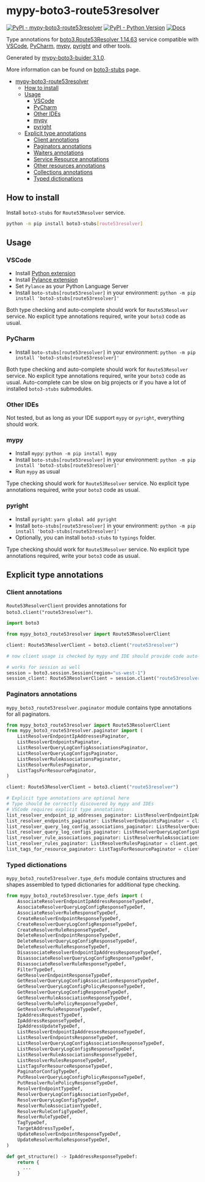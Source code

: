 # mypy-boto3-route53resolver

[![PyPI - mypy-boto3-route53resolver](https://img.shields.io/pypi/v/mypy-boto3-route53resolver.svg?color=blue)](https://pypi.org/project/mypy-boto3-route53resolver)
[![PyPI - Python Version](https://img.shields.io/pypi/pyversions/mypy-boto3-route53resolver.svg?color=blue)](https://pypi.org/project/mypy-boto3-route53resolver)
[![Docs](https://img.shields.io/readthedocs/mypy-boto3-builder.svg?color=blue)](https://mypy-boto3-builder.readthedocs.io/)

Type annotations for
[boto3.Route53Resolver 1.14.63](https://boto3.amazonaws.com/v1/documentation/api/1.14.63/reference/services/route53resolver.html#Route53Resolver) service
compatible with
[VSCode](https://code.visualstudio.com/),
[PyCharm](https://www.jetbrains.com/pycharm/),
[mypy](https://github.com/python/mypy),
[pyright](https://github.com/microsoft/pyright)
and other tools.

Generated by [mypy-boto3-buider 3.1.0](https://github.com/vemel/mypy_boto3_builder).

More information can be found on [boto3-stubs](https://pypi.org/project/boto3-stubs/) page.

- [mypy-boto3-route53resolver](#mypy-boto3-route53resolver)
  - [How to install](#how-to-install)
  - [Usage](#usage)
    - [VSCode](#vscode)
    - [PyCharm](#pycharm)
    - [Other IDEs](#other-ides)
    - [mypy](#mypy)
    - [pyright](#pyright)
  - [Explicit type annotations](#explicit-type-annotations)
    - [Client annotations](#client-annotations)
    - [Paginators annotations](#paginators-annotations)
    - [Waiters annotations](#waiters-annotations)
    - [Service Resource annotations](#service-resource-annotations)
    - [Other resources annotations](#other-resources-annotations)
    - [Collections annotations](#collections-annotations)
    - [Typed dictionations](#typed-dictionations)

## How to install

Install `boto3-stubs` for `Route53Resolver` service.

```bash
python -m pip install boto3-stubs[route53resolver]
```

## Usage

### VSCode

- Install [Python extension](https://marketplace.visualstudio.com/items?itemName=ms-python.python)
- Install [Pylance extension](https://marketplace.visualstudio.com/items?itemName=ms-python.vscode-pylance)
- Set `Pylance` as your Python Language Server
- Install `boto-stubs[route53resolver]` in your environment: `python -m pip install 'boto3-stubs[route53resolver]'`

Both type checking and auto-complete should work for `Route53Resolver` service.
No explicit type annotations required, write your `boto3` code as usual.

### PyCharm

- Install `boto-stubs[route53resolver]` in your environment: `python -m pip install 'boto3-stubs[route53resolver]'`

Both type checking and auto-complete should work for `Route53Resolver` service.
No explicit type annotations required, write your `boto3` code as usual.
Auto-complete can be slow on big projects or if you have a lot of installed `boto3-stubs` submodules.

### Other IDEs

Not tested, but as long as your IDE support `mypy` or `pyright`, everything should work.

### mypy

- Install `mypy`: `python -m pip install mypy`
- Install `boto-stubs[route53resolver]` in your environment: `python -m pip install 'boto3-stubs[route53resolver]'`
- Run `mypy` as usual

Type checking should work for `Route53Resolver` service.
No explicit type annotations required, write your `boto3` code as usual.

### pyright

- Install `pyright`: `yarn global add pyright`
- Install `boto-stubs[route53resolver]` in your environment: `python -m pip install 'boto3-stubs[route53resolver]'`
- Optionally, you can install `boto3-stubs` to `typings` folder.

Type checking should work for `Route53Resolver` service.
No explicit type annotations required, write your `boto3` code as usual.

## Explicit type annotations

### Client annotations

`Route53ResolverClient` provides annotations for `boto3.client("route53resolver")`.

```python
import boto3

from mypy_boto3_route53resolver import Route53ResolverClient

client: Route53ResolverClient = boto3.client("route53resolver")

# now client usage is checked by mypy and IDE should provide code auto-complete

# works for session as well
session = boto3.session.Session(region="us-west-1")
session_client: Route53ResolverClient = session.client("route53resolver")
```

### Paginators annotations

`mypy_boto3_route53resolver.paginator` module contains type annotations for all paginators.

```python
from mypy_boto3_route53resolver import Route53ResolverClient
from mypy_boto3_route53resolver.paginator import (
    ListResolverEndpointIpAddressesPaginator,
    ListResolverEndpointsPaginator,
    ListResolverQueryLogConfigAssociationsPaginator,
    ListResolverQueryLogConfigsPaginator,
    ListResolverRuleAssociationsPaginator,
    ListResolverRulesPaginator,
    ListTagsForResourcePaginator,
)

client: Route53ResolverClient = boto3.client("route53resolver")

# Explicit type annotations are optional here
# Type should be correctly discovered by mypy and IDEs
# VSCode requires explicit type annotations
list_resolver_endpoint_ip_addresses_paginator: ListResolverEndpointIpAddressesPaginator = client.get_paginator("list_resolver_endpoint_ip_addresses")
list_resolver_endpoints_paginator: ListResolverEndpointsPaginator = client.get_paginator("list_resolver_endpoints")
list_resolver_query_log_config_associations_paginator: ListResolverQueryLogConfigAssociationsPaginator = client.get_paginator("list_resolver_query_log_config_associations")
list_resolver_query_log_configs_paginator: ListResolverQueryLogConfigsPaginator = client.get_paginator("list_resolver_query_log_configs")
list_resolver_rule_associations_paginator: ListResolverRuleAssociationsPaginator = client.get_paginator("list_resolver_rule_associations")
list_resolver_rules_paginator: ListResolverRulesPaginator = client.get_paginator("list_resolver_rules")
list_tags_for_resource_paginator: ListTagsForResourcePaginator = client.get_paginator("list_tags_for_resource")
```







### Typed dictionations

`mypy_boto3_route53resolver.type_defs` module contains structures and shapes assembled
to typed dictionaries for additional type checking.

```python
from mypy_boto3_route53resolver.type_defs import (
    AssociateResolverEndpointIpAddressResponseTypeDef,
    AssociateResolverQueryLogConfigResponseTypeDef,
    AssociateResolverRuleResponseTypeDef,
    CreateResolverEndpointResponseTypeDef,
    CreateResolverQueryLogConfigResponseTypeDef,
    CreateResolverRuleResponseTypeDef,
    DeleteResolverEndpointResponseTypeDef,
    DeleteResolverQueryLogConfigResponseTypeDef,
    DeleteResolverRuleResponseTypeDef,
    DisassociateResolverEndpointIpAddressResponseTypeDef,
    DisassociateResolverQueryLogConfigResponseTypeDef,
    DisassociateResolverRuleResponseTypeDef,
    FilterTypeDef,
    GetResolverEndpointResponseTypeDef,
    GetResolverQueryLogConfigAssociationResponseTypeDef,
    GetResolverQueryLogConfigPolicyResponseTypeDef,
    GetResolverQueryLogConfigResponseTypeDef,
    GetResolverRuleAssociationResponseTypeDef,
    GetResolverRulePolicyResponseTypeDef,
    GetResolverRuleResponseTypeDef,
    IpAddressRequestTypeDef,
    IpAddressResponseTypeDef,
    IpAddressUpdateTypeDef,
    ListResolverEndpointIpAddressesResponseTypeDef,
    ListResolverEndpointsResponseTypeDef,
    ListResolverQueryLogConfigAssociationsResponseTypeDef,
    ListResolverQueryLogConfigsResponseTypeDef,
    ListResolverRuleAssociationsResponseTypeDef,
    ListResolverRulesResponseTypeDef,
    ListTagsForResourceResponseTypeDef,
    PaginatorConfigTypeDef,
    PutResolverQueryLogConfigPolicyResponseTypeDef,
    PutResolverRulePolicyResponseTypeDef,
    ResolverEndpointTypeDef,
    ResolverQueryLogConfigAssociationTypeDef,
    ResolverQueryLogConfigTypeDef,
    ResolverRuleAssociationTypeDef,
    ResolverRuleConfigTypeDef,
    ResolverRuleTypeDef,
    TagTypeDef,
    TargetAddressTypeDef,
    UpdateResolverEndpointResponseTypeDef,
    UpdateResolverRuleResponseTypeDef,
)

def get_structure() -> IpAddressResponseTypeDef:
    return {
      ...
    }
```
